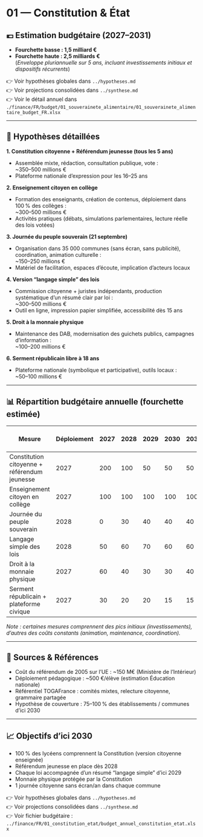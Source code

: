 # 01 — Constitution & État

## 💶 Estimation budgétaire (2027–2031)

- **Fourchette basse : 1,5 milliard €**  
- **Fourchette haute : 2,5 milliards €**  
(*Enveloppe pluriannuelle sur 5 ans, incluant investissements initiaux et dispositifs récurrents*)
  
👉 Voir hypothèses globales dans `../hypotheses.md`  
👉 Voir projections consolidées dans `../synthese.md`  
👉 Voir le détail annuel dans `./finance/FR/budget/01_souverainete_alimentaire/01_souverainete_alimentaire_budget_FR.xlsx`

---

## 🧮 Hypothèses détaillées

**1. Constitution citoyenne + Référendum jeunesse (tous les 5 ans)**  
- Assemblée mixte, rédaction, consultation publique, vote :  
  ~350–500 millions €  
- Plateforme nationale d’expression pour les 16–25 ans

**2. Enseignement citoyen en collège**  
- Formation des enseignants, création de contenus, déploiement dans 100 % des collèges :  
  ~300–500 millions €  
- Activités pratiques (débats, simulations parlementaires, lecture réelle des lois votées)

**3. Journée du peuple souverain (21 septembre)**  
- Organisation dans 35 000 communes (sans écran, sans publicité), coordination, animation culturelle :  
  ~150–250 millions €  
- Matériel de facilitation, espaces d’écoute, implication d’acteurs locaux

**4. Version “langage simple” des lois**  
- Commission citoyenne + juristes indépendants, production systématique d’un résumé clair par loi :  
  ~300–500 millions €  
- Outil en ligne, impression papier simplifiée, accessibilité dès 15 ans

**5. Droit à la monnaie physique**  
- Maintenance des DAB, modernisation des guichets publics, campagnes d’information :  
  ~100–200 millions €

**6. Serment républicain libre à 18 ans**  
- Plateforme nationale (symbolique et participative), outils locaux :  
  ~50–100 millions €

---

## 📊 Répartition budgétaire annuelle (fourchette estimée)

| Mesure                                      | Déploiement | 2027 | 2028 | 2029 | 2030 | 2031 | Total basse (M€) | Haute (M€) |
|---------------------------------------------|-------------|------|------|------|------|------|------------------|------------|
| Constitution citoyenne + référendum jeunesse| 2027        | 200  | 100  | 50   | 50   | 50   | 350              | 500        |
| Enseignement citoyen en collège             | 2027        | 100  | 100  | 100  | 100  | 100  | 300              | 500        |
| Journée du peuple souverain                 | 2028        | 0    | 30   | 40   | 40   | 40   | 150              | 250        |
| Langage simple des lois                     | 2028        | 50   | 60   | 70   | 60   | 60   | 300              | 500        |
| Droit à la monnaie physique                 | 2027        | 60   | 40   | 30   | 30   | 40   | 100              | 200        |
| Serment républicain + plateforme civique    | 2027        | 30   | 20   | 20   | 15   | 15   | 50               | 100        |

_Note : certaines mesures comprennent des pics initiaux (investissements), d’autres des coûts constants (animation, maintenance, coordination)._

---

## 📌 Sources & Références

- Coût du référendum de 2005 sur l’UE : ~150 M€ (Ministère de l’Intérieur)  
- Déploiement pédagogique : ~500 €/élève (estimation Éducation nationale)  
- Référentiel TOGAFrance : comités mixtes, relecture citoyenne, grammaire partagée  
- Hypothèse de couverture : 75–100 % des établissements / communes d’ici 2030  

---

## 📈 Objectifs d’ici 2030

- 100 % des lycéens comprennent la Constitution (version citoyenne enseignée)  
- Référendum jeunesse en place dès 2028  
- Chaque loi accompagnée d’un résumé “langage simple” d’ici 2029  
- Monnaie physique protégée par la Constitution  
- 1 journée citoyenne sans écran/an dans chaque commune  

👉 Voir hypothèses globales dans `../hypotheses.md`  
👉 Voir projections consolidées dans `../synthese.md`  
👉 Voir fichier budgétaire :  
`../finance/FR/01_constitution_etat/budget_annuel_constitution_etat.xlsx`
